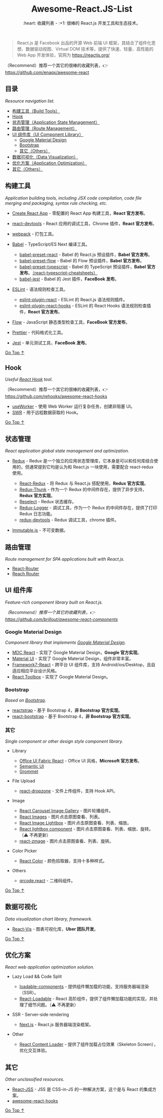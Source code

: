 <div align="center">
  <h1>Awesome-React.JS-List</h1>

  <p>:heart: 收藏列表 - :+1: 很棒的 React.js 开发工具和生态技术。</p>
</div>

<br />

> React.js 是 Facebook 出品的开源 Web 前端 UI 框架，其结合了组件化思想、数据驱动视图、Virtual DOM 技术等，提供了快速、轻量、高性能的 Web App 开发体验，官网为 https://reactjs.org/

（Recommend）推荐一个其它的很棒的收藏列表，:point_right: https://github.com/enaqx/awesome-react

## 目录

*Resource navigation list.*

- [构建工具（Build Tools）](#构建工具)
- [Hook](#hook)
- [状态管理（Application State Management）](#状态管理)
- [路由管理（Route Management）](#路由管理)
- [UI 组件库（UI Component Library）](#ui-组件库)
  - [Google Material Design](#google-material-design)
  - [Bootstrap](#bootstrap)
  - [其它（Others）](#其它)
- [数据可视化（Data Visualization）](#数据可视化)
- [优化方案（Application Optimization）](#优化方案)
- [其它（Others）](#其它)

## 构建工具

*Application building tools, including JSX code compilation, code file merging and packaging, syntax rule checking, etc.*

- [Create React App](https://create-react-app.dev/) - 零配置的 React App 构建工具，**React 官方发布**。
- [react-devtools](https://github.com/facebook/react-devtools) - React 应用的调试工具，Chrome 插件，**React 官方发布**。

- [webpack](https://webpack.js.org/) - 打包工具。

- [Babel](https://babeljs.io/) - TypeScript/ES Next 编译工具。
  - [babel-preset-react](https://github.com/babel/babel/tree/master/packages/babel-preset-react) - Babel 的 React.js 预设插件，**Babel 官方发布**。
  - [babel-preset-flow](https://github.com/babel/babel/tree/master/packages/babel-preset-flow) - Babel 的 Flow 预设插件，**Babel 官方发布**。
  - [babel-preset-typescript](https://github.com/babel/babel/tree/master/packages/babel-preset-typescript) - Babel 的 TypeScript 预设插件，**Babel 官方发布**。[（react-typescript-cheatsheets）](https://github.com/typescript-cheatsheets/react-typescript-cheatsheet)
  - [babel-jest](https://github.com/facebook/jest/tree/master/packages/babel-jest) - Babel 的 Jest 插件，**FaceBook 发布**。
  
- [ESLint](https://eslint.org/) - 语法规则检查工具。
  - [eslint-plugin-react](https://github.com/yannickcr/eslint-plugin-react) - ESLint 的 React.js 语法规则插件。
  - [eslint-plugin-react-hooks](https://github.com/facebook/react/tree/master/packages/eslint-plugin-react-hooks) - ESLint 的 React Hooks 语法规则检查插件，**React 官方发布**。
  
- [Flow](https://flow.org/) - JavaScript 静态类型检查工具，**FaceBook 官方发布**。
- [Prettier](https://prettier.io/) - 代码格式化工具。
- [Jest](https://jestjs.io/) - 单元测试工具，**FaceBook 发布**。

[Go Top ↑](#awesome-reactjs-list)

## Hook

*Useful [React Hook](https://reactjs.org/docs/hooks-intro.html) tool.*

（Recommend）推荐一个其它的很棒的收藏列表，:point_right: https://github.com/rehooks/awesome-react-hooks

- [useWorker](https://useworker.js.org/) - 使用 Web Worker 运行复杂任务，创建非阻塞 UI。
- [SWR](https://swr.now.sh/) - 用于远程数据获取的 Hook。

[Go Top ↑](#awesome-reactjs-list)

## 状态管理

*React application global state management and optimization.*

- [Redux](https://redux.js.org/) - Redux 是一个独立的应用状态管理库，它本身是可以和任何库结合使用的，但通常提到它均是认为和 React.js 一块使用，需要配合 react-redux 使用。
  - [React-Redux](https://react-redux.js.org/) - 将 Redux 与 React.js 搭配使用，**Redux 官方实现**。
  - [Redux-Thunk](https://github.com/reduxjs/redux-thunk) - 作为一个 Redux 的中间件存在，提供了异步支持，**Redux 官方实现**。
  - [Reselect](https://github.com/reduxjs/reselect) - Redux 状态缓存。
  - [Redux-Logger](https://github.com/LogRocket/redux-logger) - 调试工具，作为一个 Redux 的中间件存在，提供了打印 Redux 日志功能。
  - [redux-devtools](https://github.com/reduxjs/redux-devtools) - Redux 调试工具，chrome 插件。
  
- [Immutable.js](https://immutable-js.github.io/immutable-js/) - 不可变数据。

## 路由管理

*Route management for SPA applications built with React.js.*

- [React-Router](https://reacttraining.com/react-router/)
- [Reach Router](https://reach.tech/router)

## UI 组件库

*Feature-rich component library built on React.js.*

*（Recommend）推荐一个其它的收藏列表，:point_right: https://github.com/brillout/awesome-react-components*

### Google Material Design

*Component library that implements [Google Material Design](https://www.material.io/).*

- [MDC React](https://github.com/material-components/material-components-web-react) - 实现了 Google Material Design，**Google 官方实现**。
- [Material UI](https://material-ui.com/) - 实现了 Google Material Design，组件非常丰富。
- [Framework7-React](https://framework7.io/react/) - 跨平台 UI 组件库，支持 Android/ios/Desktop，且自适应相应平台设计风格。  
- [React Toolbox](http://react-toolbox.io/) - 实现了 Google Material Design。
  
### Bootstrap
  
*Based on [Bootstrap](https://getbootstrap.com/)*.

- [reactstrap](https://reactstrap.github.io/) - 基于 Bootstrap 4，**非 Bootstrap 官方实现**。
- [react-bootstrap](https://github.com/react-bootstrap/react-bootstrap) - 基于 Bootstrap 4，**非 Bootstrap 官方实现**。

### 其它

*Single component or other design style component library.*

- Library
  - [Office UI Fabric React](https://developer.microsoft.com/en-us/fabric) - Office UI 风格，**Microsoft 官方发布**。
  - [Semantic UI](https://react.semantic-ui.com/)
  - [Grommet](https://v2.grommet.io/)

- File Upload
  - [react-dropzone](https://react-dropzone.js.org/) - 文件上传组件，支持 Hook API。

- Image
  - [React Carousel Image Gallery](https://github.com/xiaolin/react-image-gallery) - 图片轮播组件。
  - [React Images](https://jossmac.github.io/react-images) - 图片点击原图查看、列表。
  - [React Image Lightbox](https://frontend-collective.github.io/react-image-lightbox/) - 图片点击原图查看、列表、缩放。
  - [React lightbox component](https://github.com/jfcaiceo/react-lightbox-component) - 图片点击原图查看、列表、缩放、旋转。（:warning: 不再更新）
  - [react-zmage](https://zmage.caldis.me/) - 图片点击原图查看、列表、旋转。

- Color Picker
  - [React Color](http://casesandberg.github.io/react-color/) - 颜色拾取器，支持十多种样式。
  
- Others
  - [qrcode.react](https://github.com/zpao/qrcode.react) - 二维码组件。

[Go Top ↑](#awesome-reactjs-list)

## 数据可视化

*Data visualization chart library, framework.*

- [React-Vis](https://uber.github.io/react-vis/) - 图表可视化库，**Uber 团队开发**。

[Go Top ↑](#awesome-reactjs-list)

## 优化方案

*React web application optimization solution.*

- Lazy Load && Code Split
  - [loadable-components](https://www.smooth-code.com/open-source/loadable-components/) - 提供组件懒加载的功能，支持服务器端渲染（SSR）。
  - [React-Loadable](https://github.com/jamiebuilds/react-loadable) - React 高阶组件，提供了组件懒加载功能的实现，并处理了细节问题。（:warning: 不再更新）

- SSR - Server-side rendering
  - [Next.js](https://nextjs.org) - React.js 服务器端渲染框架。
  
- Other
  - [React Content Loader](https://github.com/danilowoz/react-content-loader) - 提供了组件加载占位效果（Skeleton Screen），优化交互体验。

## 其它

*Other unclassified resources.*

- [React-JSS](https://cssinjs.org/react-jss) - JSS 是 CSS-in-JS 的一种解决方案，这个是与 React 的集成方案。
- [awesome-react-hooks](https://github.com/brillout/awesome-react-components)

[Go Top ↑](#awesome-reactjs-list)
